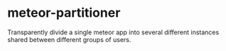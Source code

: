 meteor-partitioner
==================

Transparently divide a single meteor app into several different instances shared between different groups of users.
